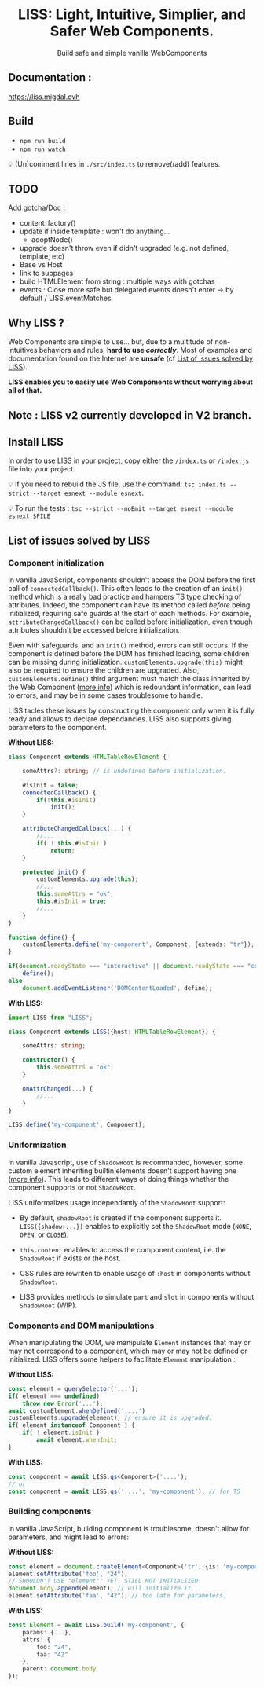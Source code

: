 <div align="center">
  <h1>LISS: Light, Intuitive, Simplier, and Safer Web Components.</h1>

  <p>Build safe and simple vanilla WebComponents</p>
</div>

## Documentation :

https://liss.migdal.ovh

## Build

- `npm run build`
- `npm run watch`

💡 (Un)comment lines in `./src/index.ts` to remove(/add) features.

## TODO

Add gotcha/Doc :
- content_factory()
- update if inside template : won't do anything...
  - adoptNode()
- upgrade doesn't throw even if didn't upgraded (e.g. not defined, template, etc)
- Base vs Host
- link to subpages
- build HTMLElement from string : multiple ways with gotchas
- events : Close more safe but delegated events doesn't enter -> by default / LISS.eventMatches


## Why LISS ?

Web Components are simple to use... but, due to a multitude of non-intuitives behaviors and rules, **hard to use *correctly***. Most of examples and documentation found on the Internet are **unsafe** (cf [List of issues solved by LISS](#list-of-issues-solved-by-liss)).

**LISS enables you to easily use Web Compoments without worrying about all of that.**

## Note : LISS v2 currently developed in V2 branch.

## Install LISS

In order to use LISS in your project, copy either the `/index.ts` or `/index.js` file into your project.

💡 If you need to rebuild the JS file, use the command: `tsc index.ts --strict --target esnext --module esnext`.

💡 To run the tests : `tsc --strict --noEmit --target esnext --module esnext $FILE`

## List of issues solved by LISS

### Component initialization

In vanilla JavaScript, components shouldn't access the DOM before the first call of `connectedCallback()`. This often leads to the creation of an `init()` method which is a really bad practice and hampers TS type checking of attributes. Indeed, the component can have its method called *before* being initialized, requiring safe guards at the start of each methods. For example, `attributeChangedCallback()` can be called before initialization, even though attributes shouldn't be accessed before initialization.

Even with safeguards, and an `init()` method, errors can still occurs. If the component is defined before the DOM has finished loading, some children can be missing during initialization. `customElements.upgrade(this)` might also be required to ensure the children are upgraded. Also, `customElements.define()` third argument must match the class inherited by the Web Component ([more info](https://developer.mozilla.org/en-US/docs/Web/API/CustomElementRegistry/define)) which is redoundant information, can lead to errors, and may be in some cases troublesome to handle.

LISS tacles these issues by constructing the component only when it is fully ready and allows to declare dependancies. LISS also supports giving parameters to the component.

**Without LISS:**

```typescript
class Component extends HTMLTableRowElement {

    someAttrs?: string; // is undefined before initialization.

    #isInit = false;
    connectedCallback() {
        if(!this.#isInit)
            init();
    }

    attributeChangedCallback(...) {
        //...
        if( ! this.#isInit )
            return;
    }

    protected init() {
        customElements.upgrade(this);
        //...
        this.someAttrs = "ok";
        this.#isInit = true;
        //...
    }
}

function define() {
    customElements.define('my-component', Component, {extends: "tr"});
}

if(document.readyState === "interactive" || document.readyState === "complete")
    define();
else
    document.addEventListener('DOMContentLoaded', define);
```

**With LISS:**

```typescript
import LISS from "LISS";

class Component extends LISS({host: HTMLTableRowElement}) {

    someAttrs: string;

    constructor() {
        this.someAttrs = "ok";
    }

    onAttrChanged(...) {
        //...
    }
}

LISS.define('my-component', Component);
```

### Uniformization

In vanilla Javascript, use of `ShadowRoot` is recommanded, however, some custom element inheriting builtin elements doesn't support having one ([more info](https://developer.mozilla.org/en-US/docs/Web/API/Element/attachShadow)). This leads to different ways of doing things whether the component supports or not `ShadowRoot`.

LISS uniformalizes usage independantly of the `ShadowRoot` support:

- By default, `shadowRoot` is created if the component supports it. `LISS({shadow:...})` enables to explicitly set the `ShadowRoot` mode (`NONE`, `OPEN`, or `CLOSE`).

- `this.content` enables to access the component content, i.e. the `ShadowRoot` if exists or the host.

- CSS rules are rewriten to enable usage of `:host` in components without `ShadowRoot`.

- LISS provides methods to simulate `part` and `slot` in components without `ShadowRoot` (WIP).

### Components and DOM manipulations

When manipulating the DOM, we manipulate `Element` instances that may or may not correspond to a component, which may or may not be defined or initialized. LISS offers some helpers to facilitate `Element` manipulation :

**Without LISS:**

```typescript
const element = querySelector('...');
if( element === undefined)
    throw new Error('...');
await customElement.whenDefined('....')
customElements.upgrade(element); // ensure it is upgraded.
if( element instanceof Component ) {
    if( ! element.isInit )
        await element.whenInit;
}
```

**With LISS:**

```typescript
const component = await LISS.qs<Component>('....');
// or
const component = await LISS.qs('....', 'my-component'); // for TS
```

### Building components

In vanilla JavaScript, building component is troublesome, doesn't allow for parameters, and might lead to errors:

**Without LISS:**

```typescript
const element = document.createElement<Component>('tr', {is: 'my-component'});
element.setAttribute('foo', "24");
// SHOULDN'T USE "element"" YET: STILL NOT INITIALIZED!
document.body.append(element); // will initialize it...
element.setAttribute('faa', "42"); // too late for parameters.
```

**With LISS:**

```typescript
const Element = await LISS.build('my-component', {
    params: {...},
    attrs: {
        foo: "24",
        faa: "42"
    },
    parent: document.body
});
```